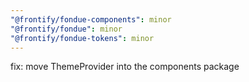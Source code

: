 ```yaml
---
"@frontify/fondue-components": minor
"@frontify/fondue": minor
"@frontify/fondue-tokens": minor
---
```


fix: move ThemeProvider into the components package
